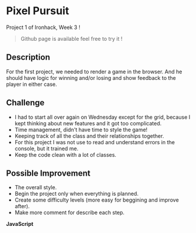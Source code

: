 # Pixel Pursuit

Project 1 of Ironhack, Week 3 !

> Github page is available feel free to try it !


## Description

For the first project, we needed to render a game in the browser.
And he should have logic for winning and/or losing and show feedback to the player in either case.


## Challenge

- I had to start all over again on Wednesday except for the grid, because I kept thinking about new features and it got too complicated.
- Time management, didn't have time to style the game! 
- Keeping track of all the class and their relationships together.
- For this project I was not use to read and understand errors in the console, but it trained me.
- Keep the code clean with a lot of classes.



## Possible Improvement

- The overall style.
- Begin the project only when everything is planned.
- Create some difficulty levels (more easy for beggining and improve after).
- Make more comment for describe each step.


**JavaScript**

